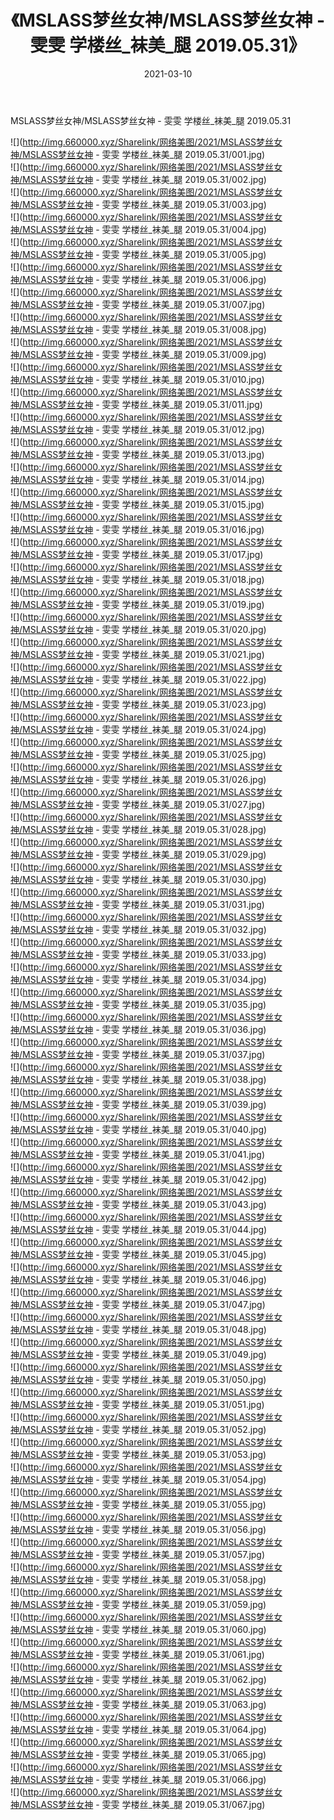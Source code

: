 ﻿---
layout: post
title:  《MSLASS梦丝女神/MSLASS梦丝女神 - 雯雯 学楼丝_袜美_腿 2019.05.31》
date:   2021-03-10
img: http://img.660000.xyz/Sharelink/网络美图/2021/MSLASS梦丝女神/MSLASS梦丝女神 - 雯雯 学楼丝_袜美_腿 2019.05.31/000.jpg
categories: [美女, 清纯, 唯美]
---

MSLASS梦丝女神/MSLASS梦丝女神 - 雯雯 学楼丝_袜美_腿 2019.05.31

 ![](http://img.660000.xyz/Sharelink/网络美图/2021/MSLASS梦丝女神/MSLASS梦丝女神 - 雯雯 学楼丝_袜美_腿 2019.05.31/001.jpg) <br>![](http://img.660000.xyz/Sharelink/网络美图/2021/MSLASS梦丝女神/MSLASS梦丝女神 - 雯雯 学楼丝_袜美_腿 2019.05.31/002.jpg) <br>![](http://img.660000.xyz/Sharelink/网络美图/2021/MSLASS梦丝女神/MSLASS梦丝女神 - 雯雯 学楼丝_袜美_腿 2019.05.31/003.jpg) <br>![](http://img.660000.xyz/Sharelink/网络美图/2021/MSLASS梦丝女神/MSLASS梦丝女神 - 雯雯 学楼丝_袜美_腿 2019.05.31/004.jpg) <br>![](http://img.660000.xyz/Sharelink/网络美图/2021/MSLASS梦丝女神/MSLASS梦丝女神 - 雯雯 学楼丝_袜美_腿 2019.05.31/005.jpg) <br>![](http://img.660000.xyz/Sharelink/网络美图/2021/MSLASS梦丝女神/MSLASS梦丝女神 - 雯雯 学楼丝_袜美_腿 2019.05.31/006.jpg) <br>![](http://img.660000.xyz/Sharelink/网络美图/2021/MSLASS梦丝女神/MSLASS梦丝女神 - 雯雯 学楼丝_袜美_腿 2019.05.31/007.jpg) <br>![](http://img.660000.xyz/Sharelink/网络美图/2021/MSLASS梦丝女神/MSLASS梦丝女神 - 雯雯 学楼丝_袜美_腿 2019.05.31/008.jpg) <br>![](http://img.660000.xyz/Sharelink/网络美图/2021/MSLASS梦丝女神/MSLASS梦丝女神 - 雯雯 学楼丝_袜美_腿 2019.05.31/009.jpg) <br>![](http://img.660000.xyz/Sharelink/网络美图/2021/MSLASS梦丝女神/MSLASS梦丝女神 - 雯雯 学楼丝_袜美_腿 2019.05.31/010.jpg) <br>![](http://img.660000.xyz/Sharelink/网络美图/2021/MSLASS梦丝女神/MSLASS梦丝女神 - 雯雯 学楼丝_袜美_腿 2019.05.31/011.jpg) <br>![](http://img.660000.xyz/Sharelink/网络美图/2021/MSLASS梦丝女神/MSLASS梦丝女神 - 雯雯 学楼丝_袜美_腿 2019.05.31/012.jpg) <br>![](http://img.660000.xyz/Sharelink/网络美图/2021/MSLASS梦丝女神/MSLASS梦丝女神 - 雯雯 学楼丝_袜美_腿 2019.05.31/013.jpg) <br>![](http://img.660000.xyz/Sharelink/网络美图/2021/MSLASS梦丝女神/MSLASS梦丝女神 - 雯雯 学楼丝_袜美_腿 2019.05.31/014.jpg) <br>![](http://img.660000.xyz/Sharelink/网络美图/2021/MSLASS梦丝女神/MSLASS梦丝女神 - 雯雯 学楼丝_袜美_腿 2019.05.31/015.jpg) <br>![](http://img.660000.xyz/Sharelink/网络美图/2021/MSLASS梦丝女神/MSLASS梦丝女神 - 雯雯 学楼丝_袜美_腿 2019.05.31/016.jpg) <br>![](http://img.660000.xyz/Sharelink/网络美图/2021/MSLASS梦丝女神/MSLASS梦丝女神 - 雯雯 学楼丝_袜美_腿 2019.05.31/017.jpg) <br>![](http://img.660000.xyz/Sharelink/网络美图/2021/MSLASS梦丝女神/MSLASS梦丝女神 - 雯雯 学楼丝_袜美_腿 2019.05.31/018.jpg) <br>![](http://img.660000.xyz/Sharelink/网络美图/2021/MSLASS梦丝女神/MSLASS梦丝女神 - 雯雯 学楼丝_袜美_腿 2019.05.31/019.jpg) <br>![](http://img.660000.xyz/Sharelink/网络美图/2021/MSLASS梦丝女神/MSLASS梦丝女神 - 雯雯 学楼丝_袜美_腿 2019.05.31/020.jpg) <br>![](http://img.660000.xyz/Sharelink/网络美图/2021/MSLASS梦丝女神/MSLASS梦丝女神 - 雯雯 学楼丝_袜美_腿 2019.05.31/021.jpg) <br>![](http://img.660000.xyz/Sharelink/网络美图/2021/MSLASS梦丝女神/MSLASS梦丝女神 - 雯雯 学楼丝_袜美_腿 2019.05.31/022.jpg) <br>![](http://img.660000.xyz/Sharelink/网络美图/2021/MSLASS梦丝女神/MSLASS梦丝女神 - 雯雯 学楼丝_袜美_腿 2019.05.31/023.jpg) <br>![](http://img.660000.xyz/Sharelink/网络美图/2021/MSLASS梦丝女神/MSLASS梦丝女神 - 雯雯 学楼丝_袜美_腿 2019.05.31/024.jpg) <br>![](http://img.660000.xyz/Sharelink/网络美图/2021/MSLASS梦丝女神/MSLASS梦丝女神 - 雯雯 学楼丝_袜美_腿 2019.05.31/025.jpg) <br>![](http://img.660000.xyz/Sharelink/网络美图/2021/MSLASS梦丝女神/MSLASS梦丝女神 - 雯雯 学楼丝_袜美_腿 2019.05.31/026.jpg) <br>![](http://img.660000.xyz/Sharelink/网络美图/2021/MSLASS梦丝女神/MSLASS梦丝女神 - 雯雯 学楼丝_袜美_腿 2019.05.31/027.jpg) <br>![](http://img.660000.xyz/Sharelink/网络美图/2021/MSLASS梦丝女神/MSLASS梦丝女神 - 雯雯 学楼丝_袜美_腿 2019.05.31/028.jpg) <br>![](http://img.660000.xyz/Sharelink/网络美图/2021/MSLASS梦丝女神/MSLASS梦丝女神 - 雯雯 学楼丝_袜美_腿 2019.05.31/029.jpg) <br>![](http://img.660000.xyz/Sharelink/网络美图/2021/MSLASS梦丝女神/MSLASS梦丝女神 - 雯雯 学楼丝_袜美_腿 2019.05.31/030.jpg) <br>![](http://img.660000.xyz/Sharelink/网络美图/2021/MSLASS梦丝女神/MSLASS梦丝女神 - 雯雯 学楼丝_袜美_腿 2019.05.31/031.jpg) <br>![](http://img.660000.xyz/Sharelink/网络美图/2021/MSLASS梦丝女神/MSLASS梦丝女神 - 雯雯 学楼丝_袜美_腿 2019.05.31/032.jpg) <br>![](http://img.660000.xyz/Sharelink/网络美图/2021/MSLASS梦丝女神/MSLASS梦丝女神 - 雯雯 学楼丝_袜美_腿 2019.05.31/033.jpg) <br>![](http://img.660000.xyz/Sharelink/网络美图/2021/MSLASS梦丝女神/MSLASS梦丝女神 - 雯雯 学楼丝_袜美_腿 2019.05.31/034.jpg) <br>![](http://img.660000.xyz/Sharelink/网络美图/2021/MSLASS梦丝女神/MSLASS梦丝女神 - 雯雯 学楼丝_袜美_腿 2019.05.31/035.jpg) <br>![](http://img.660000.xyz/Sharelink/网络美图/2021/MSLASS梦丝女神/MSLASS梦丝女神 - 雯雯 学楼丝_袜美_腿 2019.05.31/036.jpg) <br>![](http://img.660000.xyz/Sharelink/网络美图/2021/MSLASS梦丝女神/MSLASS梦丝女神 - 雯雯 学楼丝_袜美_腿 2019.05.31/037.jpg) <br>![](http://img.660000.xyz/Sharelink/网络美图/2021/MSLASS梦丝女神/MSLASS梦丝女神 - 雯雯 学楼丝_袜美_腿 2019.05.31/038.jpg) <br>![](http://img.660000.xyz/Sharelink/网络美图/2021/MSLASS梦丝女神/MSLASS梦丝女神 - 雯雯 学楼丝_袜美_腿 2019.05.31/039.jpg) <br>![](http://img.660000.xyz/Sharelink/网络美图/2021/MSLASS梦丝女神/MSLASS梦丝女神 - 雯雯 学楼丝_袜美_腿 2019.05.31/040.jpg) <br>![](http://img.660000.xyz/Sharelink/网络美图/2021/MSLASS梦丝女神/MSLASS梦丝女神 - 雯雯 学楼丝_袜美_腿 2019.05.31/041.jpg) <br>![](http://img.660000.xyz/Sharelink/网络美图/2021/MSLASS梦丝女神/MSLASS梦丝女神 - 雯雯 学楼丝_袜美_腿 2019.05.31/042.jpg) <br>![](http://img.660000.xyz/Sharelink/网络美图/2021/MSLASS梦丝女神/MSLASS梦丝女神 - 雯雯 学楼丝_袜美_腿 2019.05.31/043.jpg) <br>![](http://img.660000.xyz/Sharelink/网络美图/2021/MSLASS梦丝女神/MSLASS梦丝女神 - 雯雯 学楼丝_袜美_腿 2019.05.31/044.jpg) <br>![](http://img.660000.xyz/Sharelink/网络美图/2021/MSLASS梦丝女神/MSLASS梦丝女神 - 雯雯 学楼丝_袜美_腿 2019.05.31/045.jpg) <br>![](http://img.660000.xyz/Sharelink/网络美图/2021/MSLASS梦丝女神/MSLASS梦丝女神 - 雯雯 学楼丝_袜美_腿 2019.05.31/046.jpg) <br>![](http://img.660000.xyz/Sharelink/网络美图/2021/MSLASS梦丝女神/MSLASS梦丝女神 - 雯雯 学楼丝_袜美_腿 2019.05.31/047.jpg) <br>![](http://img.660000.xyz/Sharelink/网络美图/2021/MSLASS梦丝女神/MSLASS梦丝女神 - 雯雯 学楼丝_袜美_腿 2019.05.31/048.jpg) <br>![](http://img.660000.xyz/Sharelink/网络美图/2021/MSLASS梦丝女神/MSLASS梦丝女神 - 雯雯 学楼丝_袜美_腿 2019.05.31/049.jpg) <br>![](http://img.660000.xyz/Sharelink/网络美图/2021/MSLASS梦丝女神/MSLASS梦丝女神 - 雯雯 学楼丝_袜美_腿 2019.05.31/050.jpg) <br>![](http://img.660000.xyz/Sharelink/网络美图/2021/MSLASS梦丝女神/MSLASS梦丝女神 - 雯雯 学楼丝_袜美_腿 2019.05.31/051.jpg) <br>![](http://img.660000.xyz/Sharelink/网络美图/2021/MSLASS梦丝女神/MSLASS梦丝女神 - 雯雯 学楼丝_袜美_腿 2019.05.31/052.jpg) <br>![](http://img.660000.xyz/Sharelink/网络美图/2021/MSLASS梦丝女神/MSLASS梦丝女神 - 雯雯 学楼丝_袜美_腿 2019.05.31/053.jpg) <br>![](http://img.660000.xyz/Sharelink/网络美图/2021/MSLASS梦丝女神/MSLASS梦丝女神 - 雯雯 学楼丝_袜美_腿 2019.05.31/054.jpg) <br>![](http://img.660000.xyz/Sharelink/网络美图/2021/MSLASS梦丝女神/MSLASS梦丝女神 - 雯雯 学楼丝_袜美_腿 2019.05.31/055.jpg) <br>![](http://img.660000.xyz/Sharelink/网络美图/2021/MSLASS梦丝女神/MSLASS梦丝女神 - 雯雯 学楼丝_袜美_腿 2019.05.31/056.jpg) <br>![](http://img.660000.xyz/Sharelink/网络美图/2021/MSLASS梦丝女神/MSLASS梦丝女神 - 雯雯 学楼丝_袜美_腿 2019.05.31/057.jpg) <br>![](http://img.660000.xyz/Sharelink/网络美图/2021/MSLASS梦丝女神/MSLASS梦丝女神 - 雯雯 学楼丝_袜美_腿 2019.05.31/058.jpg) <br>![](http://img.660000.xyz/Sharelink/网络美图/2021/MSLASS梦丝女神/MSLASS梦丝女神 - 雯雯 学楼丝_袜美_腿 2019.05.31/059.jpg) <br>![](http://img.660000.xyz/Sharelink/网络美图/2021/MSLASS梦丝女神/MSLASS梦丝女神 - 雯雯 学楼丝_袜美_腿 2019.05.31/060.jpg) <br>![](http://img.660000.xyz/Sharelink/网络美图/2021/MSLASS梦丝女神/MSLASS梦丝女神 - 雯雯 学楼丝_袜美_腿 2019.05.31/061.jpg) <br>![](http://img.660000.xyz/Sharelink/网络美图/2021/MSLASS梦丝女神/MSLASS梦丝女神 - 雯雯 学楼丝_袜美_腿 2019.05.31/062.jpg) <br>![](http://img.660000.xyz/Sharelink/网络美图/2021/MSLASS梦丝女神/MSLASS梦丝女神 - 雯雯 学楼丝_袜美_腿 2019.05.31/063.jpg) <br>![](http://img.660000.xyz/Sharelink/网络美图/2021/MSLASS梦丝女神/MSLASS梦丝女神 - 雯雯 学楼丝_袜美_腿 2019.05.31/064.jpg) <br>![](http://img.660000.xyz/Sharelink/网络美图/2021/MSLASS梦丝女神/MSLASS梦丝女神 - 雯雯 学楼丝_袜美_腿 2019.05.31/065.jpg) <br>![](http://img.660000.xyz/Sharelink/网络美图/2021/MSLASS梦丝女神/MSLASS梦丝女神 - 雯雯 学楼丝_袜美_腿 2019.05.31/066.jpg) <br>![](http://img.660000.xyz/Sharelink/网络美图/2021/MSLASS梦丝女神/MSLASS梦丝女神 - 雯雯 学楼丝_袜美_腿 2019.05.31/067.jpg) <br>